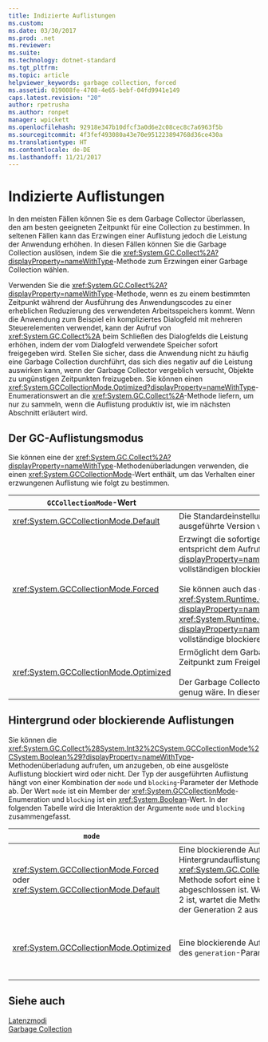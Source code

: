 ```yaml
---
title: Indizierte Auflistungen
ms.custom: 
ms.date: 03/30/2017
ms.prod: .net
ms.reviewer: 
ms.suite: 
ms.technology: dotnet-standard
ms.tgt_pltfrm: 
ms.topic: article
helpviewer_keywords: garbage collection, forced
ms.assetid: 019008fe-4708-4e65-bebf-04fd9941e149
caps.latest.revision: "20"
author: rpetrusha
ms.author: ronpet
manager: wpickett
ms.openlocfilehash: 92918e347b10dfcf3a0d6e2c08cec8c7a6963f5b
ms.sourcegitcommit: 4f3fef493080a43e70e951223894768d36ce430a
ms.translationtype: HT
ms.contentlocale: de-DE
ms.lasthandoff: 11/21/2017
---
```

# <a name="induced-collections"></a>Indizierte Auflistungen
In den meisten Fällen können Sie es dem Garbage Collector überlassen, den am besten geeigneten Zeitpunkt für eine Collection zu bestimmen. In seltenen Fällen kann das Erzwingen einer Auflistung jedoch die Leistung der Anwendung erhöhen. In diesen Fällen können Sie die Garbage Collection auslösen, indem Sie die <xref:System.GC.Collect%2A?displayProperty=nameWithType>-Methode zum Erzwingen einer Garbage Collection wählen.  
  
 Verwenden Sie die <xref:System.GC.Collect%2A?displayProperty=nameWithType>-Methode, wenn es zu einem bestimmten Zeitpunkt während der Ausführung des Anwendungscodes zu einer erheblichen Reduzierung des verwendeten Arbeitsspeichers kommt. Wenn die Anwendung zum Beispiel ein kompliziertes Dialogfeld mit mehreren Steuerelementen verwendet, kann der Aufruf von <xref:System.GC.Collect%2A> beim Schließen des Dialogfelds die Leistung erhöhen, indem der vom Dialogfeld verwendete Speicher sofort freigegeben wird. Stellen Sie sicher, dass die Anwendung nicht zu häufig eine Garbage Collection durchführt, das sich dies negativ auf die Leistung auswirken kann, wenn der Garbage Collector vergeblich versucht, Objekte zu ungünstigen Zeitpunkten freizugeben. Sie können einen <xref:System.GCCollectionMode.Optimized?displayProperty=nameWithType>-Enumerationswert an die <xref:System.GC.Collect%2A>-Methode liefern, um nur zu sammeln, wenn die Auflistung produktiv ist, wie im nächsten Abschnitt erläutert wird.  
  
## <a name="gc-collection-mode"></a>Der GC-Auflistungsmodus  
 Sie können eine der <xref:System.GC.Collect%2A?displayProperty=nameWithType>-Methodenüberladungen verwenden, die einen <xref:System.GCCollectionMode>-Wert enthält, um das Verhalten einer erzwungenen Auflistung wie folgt zu bestimmen.  
  
|`GCCollectionMode`-Wert|Beschreibung|  
|------------------------------|-----------------|  
|<xref:System.GCCollectionMode.Default>|Die Standardeinstellung für Garbage Collection verwendet für die ausgeführte Version von .NET.|  
|<xref:System.GCCollectionMode.Forced>|Erzwingt die sofortige Durchführung der Garbage Collection. Dies entspricht dem Aufruf der <xref:System.GC.Collect?displayProperty=nameWithType>-Überladung. Dies führt zu einer vollständigen blockierenden Auflistung aller Generationen.<br /><br /> Sie können auch das große Objektheap komprimieren, indem Sie die <xref:System.Runtime.GCSettings.LargeObjectHeapCompactionMode%2A?displayProperty=nameWithType>-Eigenschaft auf <xref:System.Runtime.GCLargeObjectHeapCompactionMode.CompactOnce?displayProperty=nameWithType> festlegen, bevor Sie eine unmittelbare vollständige blockierende Garbage Collection erzwingen.|  
|<xref:System.GCCollectionMode.Optimized>|Ermöglicht dem Garbage Collector zu bestimmten, oder der aktuelle Zeitpunkt zum Freigeben von Objekten optimal ist.<br /><br /> Der Garbage Collector kann ermitteln, dass eine Auflistung nicht produktiv genug wäre. In diesem Fall kehrt er zurück, ohne Objekte freizugeben.|  
  
## <a name="background-or-blocking-collections"></a>Hintergrund oder blockierende Auflistungen  
 Sie können die <xref:System.GC.Collect%28System.Int32%2CSystem.GCCollectionMode%2CSystem.Boolean%29?displayProperty=nameWithType>-Methodenüberladung aufrufen, um anzugeben, ob eine ausgelöste Auflistung blockiert wird oder nicht. Der Typ der ausgeführten Auflistung hängt von einer Kombination der `mode` und `blocking`-Parameter der Methode ab. Der Wert `mode` ist ein Member der <xref:System.GCCollectionMode>-Enumeration und `blocking` ist ein <xref:System.Boolean>-Wert. In der folgenden Tabelle wird die Interaktion der Argumente `mode` und `blocking` zusammengefasst.  
  
|`mode`|`blocking` = `true`|`blocking` = `false`|  
|------------|--------------------------|---------------------------|  
|<xref:System.GCCollectionMode.Forced> oder <xref:System.GCCollectionMode.Default>|Eine blockierende Auflistung wird so schnell wie möglich ausgeführt. Wenn eine Hintergrundauflistung ausgeführt wird und die Generation 0 oder 1 ist, löst die <xref:System.GC.Collect%28System.Int32%2CSystem.GCCollectionMode%2CSystem.Boolean%29>-Methode sofort eine blockierende Auflistung aus und wird zurückgegeben, wenn die Auflistung abgeschlossen ist. Wenn eine Hintergrundauflistung ausgeführt wird und der `generation`-Parameter 2 ist, wartet die Methode, bis die Hintergrundauflistung beendet ist, löst eine blockierende Auflistung der Generation 2 aus und gibt dann zurück.|Eine Auflistung wird so schnell wie möglich ausgeführt. Die <xref:System.GC.Collect%28System.Int32%2CSystem.GCCollectionMode%2CSystem.Boolean%29>-Methode fordert eine Hintergrundauflistung, ist jedoch nicht garantiert. Je nach den Umständen wird eine blockierende Auflistung möglicherweise weiterhin ausgeführt. Wenn eine Hintergrundauflistung bereits ausgeführt wird, gibt die Methode sofort zurück.|  
|<xref:System.GCCollectionMode.Optimized>|Eine blockierende Auflistung kann ausgeführt werden, je nach Zustand des Garbage Collectors und des `generation`-Parameters. Der Garbage Collector versucht, eine optimale Leistung bereitzustellen.|Eine Auflistung kann ausgeführt werden, je nach Zustand des Garbage Collectors. Die <xref:System.GC.Collect%28System.Int32%2CSystem.GCCollectionMode%2CSystem.Boolean%29>-Methode fordert eine Hintergrundauflistung, ist jedoch nicht garantiert. Je nach den Umständen wird eine blockierende Auflistung möglicherweise weiterhin ausgeführt. Der Garbage Collector versucht, eine optimale Leistung bereitzustellen. Wenn eine Hintergrundauflistung bereits ausgeführt wird, gibt die Methode sofort zurück.|  
  
## <a name="see-also"></a>Siehe auch  
 [Latenzmodi](../../../docs/standard/garbage-collection/latency.md)  
 [Garbage Collection](../../../docs/standard/garbage-collection/index.md)
